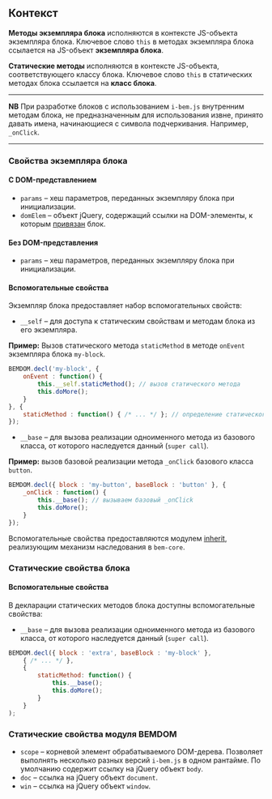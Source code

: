 <a name="context"></a>
## Контекст

**Методы экземпляра блока** исполняются в контексте JS-объекта экземпляра блока. Ключевое слово `this` в методах экземпляра блока ссылается на JS-объект **экземпляра блока**.

**Статические методы** исполняются в контексте JS-объекта, соответствующего классу блока. Ключевое слово `this` в статических методах блока ссылается на **класс блока**.

***

**NB** При разработке блоков с использованием `i-bem.js` внутренним методам блока, не предназначенным для использования извне, принято давать имена, начинающиеся с символа подчеркивания. Например, `_onClick`.

***

### Свойства экземпляра блока

#### С DOM-представлением

* `params` – хеш параметров, переданных экземпляру блока при инициализации.
* `domElem` – объект jQuery, содержащий ссылки на DOM-элементы, к которым [привязан][html] блок.

#### Без DOM-представления

* `params` – хеш параметров, переданных экземпляру блока при инициализации.

<a name="spec-fields"></a>
#### Вспомогательные свойства

Экземпляр блока предоставляет набор вспомогательных свойств: 

* `__self` – для доступа к статическим свойствам и методам блока из его экземпляра.

**Пример:** Вызов статического метода `staticMethod` в методе `onEvent` экземпляра блока `my-block`.

```js
BEMDOM.decl('my-block', {
    onEvent : function() {
        this.__self.staticMethod(); // вызов статического метода
        this.doMore();
    }
}, {
    staticMethod : function() { /* ... */ }; // определение статического метода
});
```


* `__base` – для вызова реализации одноименного метода из базового класса, от которого наследуется данный (`super call`).

**Пример:** вызов базовой реализации метода `_onClick` базового класса `button`.

```js
BEMDOM.decl({ block : 'my-button', baseBlock : 'button' }, {
    _onClick : function() {
        this.__base(); // вызываем базовый _onClick
        this.doMore();
    }
});
```


Вспомогательные свойства предоставляются модулем [inherit](../../common.blocks/inherit/inherit.ru.md), реализующим механизм наследования в `bem-core`.

### Статические свойства блока

<a name="spec-fields-static"></a>
#### Вспомогательные свойства

В декларации статических методов блока доступны вспомогательные свойства:

* `__base` – для вызова реализации одноименного метода из базового класса, от которого наследуется данный (`super call`).

```js
BEMDOM.decl({ block : 'extra', baseBlock : 'my-block' }, 
    { /* ... */ },
    { 
        staticMethod: function() {
            this.__base();
            this.doMore();
        }
    }
);
```


### Статические свойства модуля BEMDOM

* `scope` – корневой элемент обрабатываемого DOM-дерева. Позволяет выполнять несколько разных версий `i-bem.js` в одном рантайме. По умолчанию содержит ссылку на jQuery объект `body`.
* `doc` – ссылка на jQuery объект `document`.
* `win` – ссылка на jQuery объект `window`.


[html]: ./i-bem-js-html-binding.ru.md
